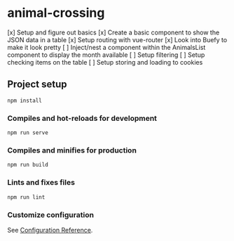 # animal-crossing

[x] Setup and figure out basics
[x] Create a basic component to show the JSON data in a table
[x] Setup routing with vue-router
[x] Look into Buefy to make it look pretty
[ ] Inject/nest a component within the AnimalsList component to display the month available
[ ] Setup filtering
[ ] Setup checking items on the table
[ ] Setup storing and loading to cookies

## Project setup
```
npm install
```

### Compiles and hot-reloads for development
```
npm run serve
```

### Compiles and minifies for production
```
npm run build
```

### Lints and fixes files
```
npm run lint
```

### Customize configuration
See [Configuration Reference](https://cli.vuejs.org/config/).
